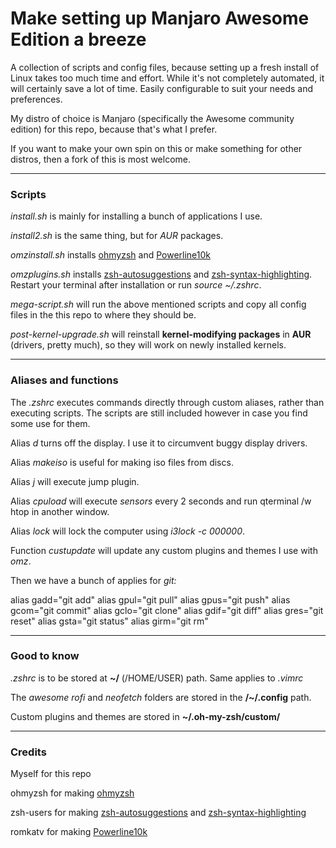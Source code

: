 # Make setting up Manjaro Awesome Edition a breeze

A collection of scripts and config files, because setting up a fresh install of Linux takes too much time and effort. While it's not completely automated, it will certainly save a lot of time. Easily configurable to suit your needs and preferences.

My distro of choice is Manjaro (specifically the Awesome community edition) for this repo, because that's what I prefer.

If you want to make your own spin on this or make something for other distros, then a fork of this is most welcome.

---

<h3>Scripts</h3>

<i>install.sh</i> is mainly for installing a bunch of applications I use.

<i>install2.sh</i> is the same thing, but for <i>AUR</i> packages.

<i>omzinstall.sh</i> installs <a href="https://github.com/ohmyzsh/ohmyzsh">ohmyzsh</a> and <a href="https://github.com/romkatv/powerlevel10k">Powerline10k</a>

<i>omzplugins.sh</i> installs <a href="https://github.com/zsh-users/zsh-autosuggestions">zsh-autosuggestions</a> and <a href="https://github.com/zsh-users/zsh-syntax-highlighting">zsh-syntax-highlighting</a>.
Restart your terminal after installation or run <i>source ~/.zshrc</i>.

<i>mega-script.sh</i> will run the above mentioned scripts and copy all config files in the this repo to where they should be.

<i>post-kernel-upgrade.sh</i> will reinstall <b>kernel-modifying packages</b> in <b>AUR</b> (drivers, pretty much), so they will work on </u>newly installed kernels</u>.
 
---

<h3>Aliases and functions</h3>

The <i>.zshrc</i> executes commands directly through custom aliases, rather than executing scripts. The scripts are still included however in case you find some use for them.

Alias <i>d</i> turns off the display. I use it to circumvent buggy display drivers.

Alias <i>makeiso</i> is useful for making iso files from discs.

Alias <i>j</i> will execute jump plugin.

Alias <i>cpuload</i> will execute <i>sensors</i> every 2 seconds and run qterminal /w htop in another window.

Alias <i>lock</i> will lock the computer using <i>i3lock -c 000000</i>.

Function <i>custupdate</i> will update any custom plugins and themes I use with <i>omz</i>.

Then we have a bunch of applies for <i>git:</i>

alias gadd="git add"
alias gpul="git pull"
alias gpus="git push"
alias gcom="git commit"
alias gclo="git clone"
alias gdif="git diff"
alias gres="git reset"
alias gsta="git status"
alias girm="git rm"

---

<h3>Good to know</h3>

<i>.zshrc</i> is to be stored at <b>~/</b> (/HOME/USER) path. Same applies to <i>.vimrc</i>

The <i>awesome</i> <i>rofi</i> and <i>neofetch</i> folders are stored in the <b>/~/.config</b> path.

Custom plugins and themes are stored in <b>~/.oh-my-zsh/custom/</b>

---

<h3>Credits</h3>

Myself for this repo

ohmyzsh for making <a href="https://github.com/ohmyzsh/ohmyzsh">ohmyzsh</a>

zsh-users for making <a href="https://github.com/zsh-users/zsh-autosuggestions">zsh-autosuggestions</a> and <a href="https://github.com/zsh-users/zsh-syntax-highlighting">zsh-syntax-highlighting</a>

romkatv for making <a href="https://github.com/romkatv/powerlevel10k">Powerline10k</a>
